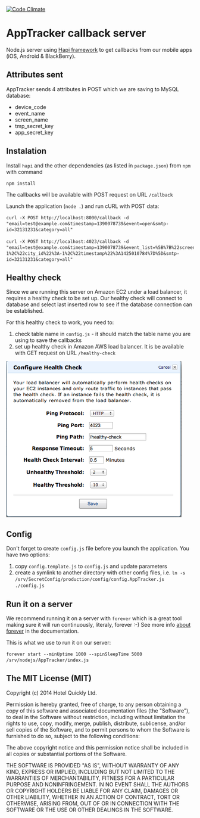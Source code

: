 [![Code Climate](https://codeclimate.com/repos/52efc96d6956806bff005595/badges/64ddbf53a4cb2f8a70f2/gpa.png)](https://codeclimate.com/repos/52efc96d6956806bff005595/feed)

# AppTracker callback server

Node.js server using [Hapi framework](http://www.hapijs.com) to get callbacks from our mobile apps (iOS, Android & BlackBerry).

## Attributes sent

AppTracker sends 4 attributes in POST which we are saving to MySQL database:
* device_code
* event_name
* screen_name
* tmp_secret_key
* app_secret_key

## Instalation

Install ```hapi``` and the other dependencies (as listed in ```package.json```) from ```npm``` with command

```shell
npm install
```

The callbacks will be available with POST request on URL ```/callback```

Launch the application (```node .```) and run cURL with POST data:
```
curl -X POST http://localhost:8000/callback -d "email=test@example.com&timestamp=1390078739&event=open&smtp-id=32131231&category=all"

curl -X POST http://localhost:4023/callback -d "email=test@example.com&timestamp=1390078739&event_list=%5B%7B%22screen_name%22%3A%22Get%20settings%22%2C%22event_name%22%3A%22show.screen.splash.screen%22%2C%22id%22%3A36%2C%22hotel_id%22%3A-1%2C%22city_id%22%3A-1%2C%22timestamp%22%3A1425010784%7D%5D&smtp-id=32131231&category=all"
```

## Healthy check

Since we are running this server on Amazon EC2 under a load balancer, it requires a healthy check to be set up. Our healthy check will connect to database and select last inserted row to see if the database connection can be established.

For this healthy check to work, you need to:

1. check table name in ```config.js``` - it should match the table name you are using to save the callbacks
2. set up healthy check in Amazon AWS load balancer. It is be available with GET request on URL ```/healthy-check```

![Healthy Check setup](./docs/img/aws-healthy-check-setup.png)

## Config

Don't forget to create ```config.js``` file before you launch the application. You have two options:

1. copy ```config.template.js``` to ```config.js``` and update parameters
2. create a symlink to another directory with other config files, i.e. ```ln -s /srv/SecretConfig/production/config/config.AppTracker.js ./config.js```

## Run it on a server

We recommend running it on a server with ```forever``` which is a great tool making sure it will run continuously, literaly, forever :-) See more info [about forever](https://github.com/nodejitsu/forever) in the documentation.

This is what we use to run it on our server:
```shell
forever start --minUptime 1000 --spinSleepTime 5000 /srv/nodejs/AppTracker/index.js
```

## The MIT License (MIT)

Copyright (c) 2014 Hotel Quickly Ltd.

Permission is hereby granted, free of charge, to any person obtaining a copy
of this software and associated documentation files (the "Software"), to deal
in the Software without restriction, including without limitation the rights
to use, copy, modify, merge, publish, distribute, sublicense, and/or sell
copies of the Software, and to permit persons to whom the Software is
furnished to do so, subject to the following conditions:

The above copyright notice and this permission notice shall be included in
all copies or substantial portions of the Software.

THE SOFTWARE IS PROVIDED "AS IS", WITHOUT WARRANTY OF ANY KIND, EXPRESS OR
IMPLIED, INCLUDING BUT NOT LIMITED TO THE WARRANTIES OF MERCHANTABILITY,
FITNESS FOR A PARTICULAR PURPOSE AND NONINFRINGEMENT. IN NO EVENT SHALL THE
AUTHORS OR COPYRIGHT HOLDERS BE LIABLE FOR ANY CLAIM, DAMAGES OR OTHER
LIABILITY, WHETHER IN AN ACTION OF CONTRACT, TORT OR OTHERWISE, ARISING FROM,
OUT OF OR IN CONNECTION WITH THE SOFTWARE OR THE USE OR OTHER DEALINGS IN
THE SOFTWARE.
